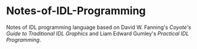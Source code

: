 # Notes-of-IDL-Programming
Notes of IDL programming language based on David W. Fanning's *Coyote's Guide to Traditional IDL Graphics* and Liam Edward Gumley's *Practical IDL Programming*.
